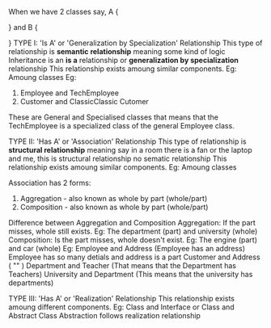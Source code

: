 When we have 2 classes
say,
A {

}
and
B {

}
TYPE I: 'Is A' or 'Generalization by Specialization' Relationship
This type of relationship is **semantic relationship** meaning some kind of logic
Inheritance is an **is a** relationship or **generalization by specialization** relationship
This relationship exists amoung similar components. Eg: Amoung classes
Eg: 
1. Employee and TechEmployee
2. Customer and ClassicClassic Cutomer

These are General and Specialised classes that means that the TechEmployee is a specialized class of the general Employee class.



TYPE II: 'Has A' or 'Association' Relationship
This type of relationship is **structural relationship** meaning say in a room there is a fan or the laptop and me, this is structural relationship no sematic relationship
This relationship exists amoung similar components. Eg: Amoung classes

Association has 2 forms:
1. Aggregation - also known as whole by part (whole/part)
2. Composition - also known as whole by part (whole/part)

Difference between Aggregation and Composition
Aggregation: If the part misses, whole still exists. Eg: The department (part) and university (whole)
Composition: Is the part misses, whole doesn't exist. Eg: The engine (part) and car (whole)
Eg:
Employee and Address (Employee has an address)
    Employee has so many detials and address is a part
Customer and Address ( "" )
Department and Teacher (That means that the Department has Teachers)
University and Department (This means that the university has departments)




TYPE III: 'Has A' or 'Realization' Relationship
This relationship exists amoung different components. Eg: Class and Interface or Class and Abstract Class
Abstraction follows realization relationship
